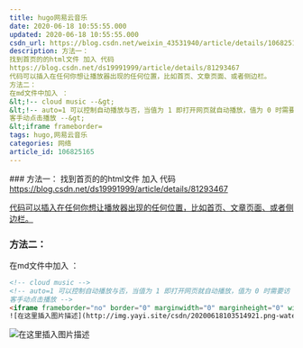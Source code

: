 ```yaml
---
title: hugo网易云音乐
date: 2020-06-18 10:55:55.000
updated: 2020-06-18 10:55:55.000
csdn_url: https://blog.csdn.net/weixin_43531940/article/details/106825165
description: 方法一：
找到首页的的html文件 加入 代码
https://blog.csdn.net/ds19991999/article/details/81293467
代码可以插入在任何你想让播放器出现的任何位置，比如首页、文章页面、或者侧边栏。
方法二：
在md文件中加入 ：
&lt;!-- cloud music --&gt;
&lt;!-- auto=1 可以控制自动播放与否，当值为 1 即打开网页就自动播放，值为 0 时需要访
客手动点击播放 --&gt;
&lt;iframe frameborder=
tags: hugo,网易云音乐
categories: 网络
article_id: 106825165
---
```

﻿### 方法一：
找到首页的的html文件 加入 代码 
https://blog.csdn.net/ds19991999/article/details/81293467

[代码可以插入在任何你想让播放器出现的任何位置，比如首页、文章页面、或者侧边栏。](https://saquarius.com/2019/07/%E7%BB%99hugo%E5%8D%9A%E5%AE%A2%E6%B7%BB%E5%8A%A0%E7%BD%91%E6%98%93%E4%BA%91%E9%9F%B3%E4%B9%90%E5%A4%96%E9%93%BE/)
### 方法二：
在md文件中加入 ：
```html
<!-- cloud music -->
<!-- auto=1 可以控制自动播放与否，当值为 1 即打开网页就自动播放，值为 0 时需要访
客手动点击播放 -->
<iframe frameborder="no" border="0" marginwidth="0" marginheight="0" width=100% height=86 src="https://music.163.com/outchain/player?type=2&id=413812448&auto=1&height=66"></iframe>
![在这里插入图片描述](http://img.yayi.site/csdn/20200618103514921.png-watermaskStyle)
```
![在这里插入图片描述](http://img.yayi.site/csdn/20200618103557591.png-watermaskStyle)
